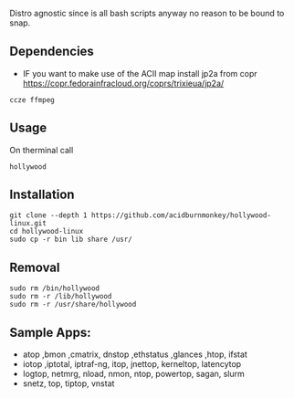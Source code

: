 Distro agnostic since is all bash scripts anyway no reason to be
bound to snap.

## Dependencies
- IF you want to make use of the ACII map install jp2a from copr https://copr.fedorainfracloud.org/coprs/trixieua/jp2a/ 
```
ccze ffmpeg
```


## Usage
On therminal call
```
hollywood
```

## Installation
```
git clone --depth 1 https://github.com/acidburnmonkey/hollywood-linux.git
cd hollywood-linux
sudo cp -r bin lib share /usr/
```
## Removal
```
sudo rm /bin/hollywood
sudo rm -r /lib/hollywood
sudo rm -r /usr/share/hollywood
```

## Sample Apps:
- atop ,bmon ,cmatrix, dnstop ,ethstatus ,glances ,htop, ifstat
- iotop ,iptotal, iptraf-ng, itop, jnettop, kerneltop, latencytop
- logtop, netmrg, nload, nmon, ntop, powertop, sagan, slurm
- snetz, top, tiptop, vnstat

